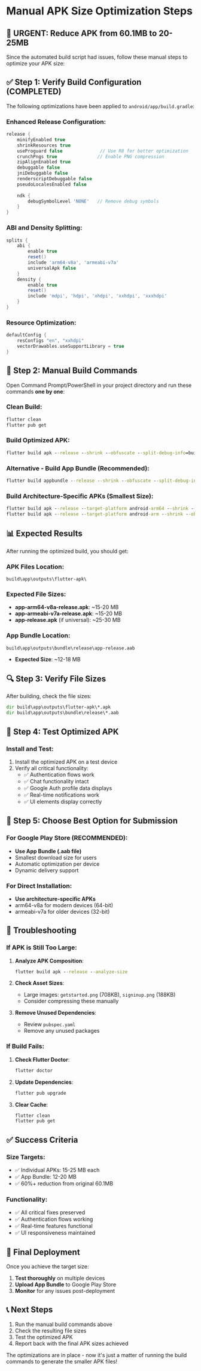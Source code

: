 # Manual APK Size Optimization Steps

## 🚨 URGENT: Reduce APK from 60.1MB to 20-25MB

Since the automated build script had issues, follow these manual steps to optimize your APK size:

## ✅ Step 1: Verify Build Configuration (COMPLETED)

The following optimizations have been applied to `android/app/build.gradle`:

### Enhanced Release Configuration:
```gradle
release {
    minifyEnabled true
    shrinkResources true
    useProguard false              // Use R8 for better optimization
    crunchPngs true               // Enable PNG compression
    zipAlignEnabled true
    debuggable false
    jniDebuggable false
    renderscriptDebuggable false
    pseudoLocalesEnabled false
    
    ndk {
        debugSymbolLevel 'NONE'   // Remove debug symbols
    }
}
```

### ABI and Density Splitting:
```gradle
splits {
    abi {
        enable true
        reset()
        include 'arm64-v8a', 'armeabi-v7a'
        universalApk false
    }
    density {
        enable true
        reset()
        include 'mdpi', 'hdpi', 'xhdpi', 'xxhdpi', 'xxxhdpi'
    }
}
```

### Resource Optimization:
```gradle
defaultConfig {
    resConfigs "en", "xxhdpi"
    vectorDrawables.useSupportLibrary = true
}
```

## 🚀 Step 2: Manual Build Commands

Open Command Prompt/PowerShell in your project directory and run these commands **one by one**:

### Clean Build:
```cmd
flutter clean
flutter pub get
```

### Build Optimized APK:
```cmd
flutter build apk --release --shrink --obfuscate --split-debug-info=build/debug-info
```

### Alternative - Build App Bundle (Recommended):
```cmd
flutter build appbundle --release --shrink --obfuscate --split-debug-info=build/debug-info
```

### Build Architecture-Specific APKs (Smallest Size):
```cmd
flutter build apk --release --target-platform android-arm64 --shrink --obfuscate --split-debug-info=build/debug-info
flutter build apk --release --target-platform android-arm --shrink --obfuscate --split-debug-info=build/debug-info
```

## 📊 Expected Results

After running the optimized build, you should get:

### APK Files Location:
`build\app\outputs\flutter-apk\`

### Expected File Sizes:
- **app-arm64-v8a-release.apk**: ~15-20 MB
- **app-armeabi-v7a-release.apk**: ~15-20 MB
- **app-release.apk** (if universal): ~25-30 MB

### App Bundle Location:
`build\app\outputs\bundle\release\app-release.aab`
- **Expected Size**: ~12-18 MB

## 🔍 Step 3: Verify File Sizes

After building, check the file sizes:

```cmd
dir build\app\outputs\flutter-apk\*.apk
dir build\app\outputs\bundle\release\*.aab
```

## 📱 Step 4: Test Optimized APK

### Install and Test:
1. Install the optimized APK on a test device
2. Verify all critical functionality:
   - ✅ Authentication flows work
   - ✅ Chat functionality intact
   - ✅ Google Auth profile data displays
   - ✅ Real-time notifications work
   - ✅ UI elements display correctly

## 🎯 Step 5: Choose Best Option for Submission

### For Google Play Store (RECOMMENDED):
- **Use App Bundle (.aab file)**
- Smallest download size for users
- Automatic optimization per device
- Dynamic delivery support

### For Direct Installation:
- **Use architecture-specific APKs**
- arm64-v8a for modern devices (64-bit)
- armeabi-v7a for older devices (32-bit)

## 🚨 Troubleshooting

### If APK is Still Too Large:

1. **Analyze APK Composition**:
   ```cmd
   flutter build apk --release --analyze-size
   ```

2. **Check Asset Sizes**:
   - Large images: `getstarted.png` (708KB), `signinup.png` (188KB)
   - Consider compressing these manually

3. **Remove Unused Dependencies**:
   - Review `pubspec.yaml`
   - Remove any unused packages

### If Build Fails:

1. **Check Flutter Doctor**:
   ```cmd
   flutter doctor
   ```

2. **Update Dependencies**:
   ```cmd
   flutter pub upgrade
   ```

3. **Clear Cache**:
   ```cmd
   flutter clean
   flutter pub get
   ```

## ✅ Success Criteria

### Size Targets:
- ✅ Individual APKs: 15-25 MB each
- ✅ App Bundle: 12-20 MB
- ✅ 60%+ reduction from original 60.1MB

### Functionality:
- ✅ All critical fixes preserved
- ✅ Authentication flows working
- ✅ Real-time features functional
- ✅ UI responsiveness maintained

## 🚀 Final Deployment

Once you achieve the target size:

1. **Test thoroughly** on multiple devices
2. **Upload App Bundle** to Google Play Store
3. **Monitor** for any issues post-deployment

## 📞 Next Steps

1. Run the manual build commands above
2. Check the resulting file sizes
3. Test the optimized APK
4. Report back with the final APK sizes achieved

The optimizations are in place - now it's just a matter of running the build commands to generate the smaller APK files!
